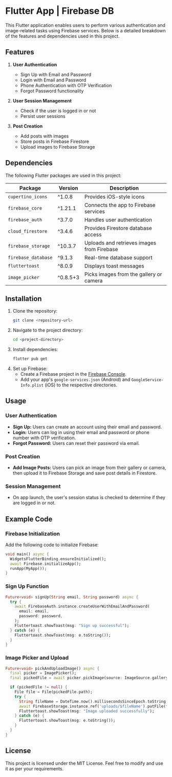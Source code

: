 #  Flutter App | Firebase DB

This Flutter application enables users to perform various authentication and image-related tasks using Firebase services. Below is a detailed breakdown of the features and dependencies used in this project.

## Features

1. **User Authentication**
   - Sign Up with Email and Password
   - Login with Email and Password
   - Phone Authentication with OTP Verification
   - Forgot Password functionality

2. **User Session Management**
   - Check if the user is logged in or not
   - Persist user sessions

3. **Post Creation**
   - Add posts with images
   - Store posts in Firebase Firestore
   - Upload images to Firebase Storage

## Dependencies

The following Flutter packages are used in this project:

| Package           | Version | Description                                      |
|-------------------|---------|--------------------------------------------------|
| `cupertino_icons` | ^1.0.8  | Provides iOS-style icons                        |
| `firebase_core`   | ^1.21.1 | Connects the app to Firebase services           |
| `firebase_auth`   | ^3.7.0  | Handles user authentication                     |
| `cloud_firestore` | ^3.4.6  | Provides Firestore database access              |
| `firebase_storage`| ^10.3.7 | Uploads and retrieves images from Firebase      |
| `firebase_database`| ^9.1.3 | Real-time database support                      |
| `fluttertoast`    | ^8.0.9  | Displays toast messages                         |
| `image_picker`    | ^0.8.5+3| Picks images from the gallery or camera         |

## Installation

1. Clone the repository:
   ```bash
   git clone <repository-url>
   ```
2. Navigate to the project directory:
   ```bash
   cd <project-directory>
   ```
3. Install dependencies:
   ```bash
   flutter pub get
   ```
4. Set up Firebase:
   - Create a Firebase project in the [Firebase Console](https://console.firebase.google.com/).
   - Add your app's `google-services.json` (Android) and `GoogleService-Info.plist` (iOS) to the respective directories.

## Usage

### User Authentication

- **Sign Up:** Users can create an account using their email and password.
- **Login:** Users can log in using their email and password or phone number with OTP verification.
- **Forgot Password:** Users can reset their password via email.

### Post Creation

- **Add Image Posts:** Users can pick an image from their gallery or camera, then upload it to Firebase Storage and save post details in Firestore.

### Session Management

- On app launch, the user's session status is checked to determine if they are logged in or not.

## Example Code

### Firebase Initialization

Add the following code to initialize Firebase:

```dart
void main() async {
  WidgetsFlutterBinding.ensureInitialized();
  await Firebase.initializeApp();
  runApp(MyApp());
}
```

### Sign Up Function

```dart
Future<void> signUp(String email, String password) async {
  try {
    await FirebaseAuth.instance.createUserWithEmailAndPassword(
      email: email,
      password: password,
    );
    Fluttertoast.showToast(msg: "Sign up successful");
  } catch (e) {
    Fluttertoast.showToast(msg: e.toString());
  }
}
```

### Image Picker and Upload

```dart
Future<void> pickAndUploadImage() async {
  final picker = ImagePicker();
  final pickedFile = await picker.pickImage(source: ImageSource.gallery);

  if (pickedFile != null) {
    File file = File(pickedFile.path);
    try {
      String fileName = DateTime.now().millisecondsSinceEpoch.toString();
      await FirebaseStorage.instance.ref('uploads/$fileName').putFile(file);
      Fluttertoast.showToast(msg: "Image uploaded successfully");
    } catch (e) {
      Fluttertoast.showToast(msg: e.toString());
    }
  }
}
```

## License

This project is licensed under the MIT License. Feel free to modify and use it as per your requirements.

